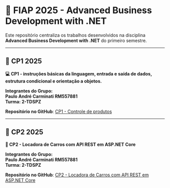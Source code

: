 # 🚀 FIAP 2025 - Advanced Business Development with .NET

Este repositório centraliza os trabalhos desenvolvidos na disciplina **Advanced Business Development with .NET** do primeiro semestre.

---

## 🎯 CP1 2025

**💻 CP1 - instruções básicas da linguagem, entrada e saída de dados, estrutura condicional e orientação a objetos.**

**Integrantes do Grupo:**  
**Paulo André Carminati RM557881**  
**Turma: 2-TDSPZ**

**Repositório no GitHub**: [CP1 - Controle de produtos](https://github.com/carmipa/Advanced_Business_Development_with.NET_CP_1SEM/tree/main/cp1)

---

## 🎯 CP2 2025

**🚗 CP2 - Locadora de Carros com API REST em ASP.NET Core**

**Integrantes do Grupo:**  
**Paulo André Carminati RM557881**  
**Turma: 2-TDSPZ**

**Repositório no GitHub**: [CP2 - Locadora de Carros com API REST em ASP.NET Core](https://github.com/carmipa/Advanced_Business_Development_with.NET_CP_1SEM/tree/main/cp2)
